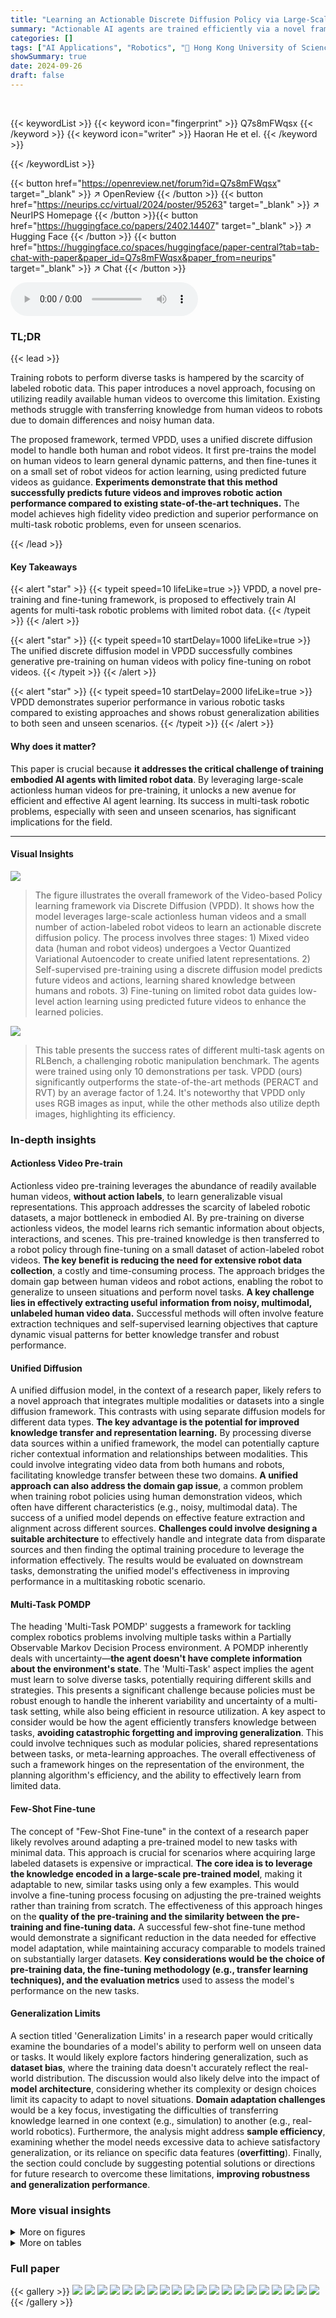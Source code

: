 ```yaml
---
title: "Learning an Actionable Discrete Diffusion Policy via Large-Scale Actionless Video Pre-Training"
summary: "Actionable AI agents are trained efficiently via a novel framework, VPDD, which uses discrete diffusion to pre-train on massive human videos, and fine-tunes on limited robot data for superior multi-ta..."
categories: []
tags: ["AI Applications", "Robotics", "🏢 Hong Kong University of Science and Technology",]
showSummary: true
date: 2024-09-26
draft: false
---
```


<br>

{{< keywordList >}}
{{< keyword icon="fingerprint" >}} Q7s8mFWqsx {{< /keyword >}}
{{< keyword icon="writer" >}} Haoran He et el. {{< /keyword >}}
 
{{< /keywordList >}}

{{< button href="https://openreview.net/forum?id=Q7s8mFWqsx" target="_blank" >}}
↗ OpenReview
{{< /button >}}
{{< button href="https://neurips.cc/virtual/2024/poster/95263" target="_blank" >}}
↗ NeurIPS Homepage
{{< /button >}}{{< button href="https://huggingface.co/papers/2402.14407" target="_blank" >}}
↗ Hugging Face
{{< /button >}}
{{< button href="https://huggingface.co/spaces/huggingface/paper-central?tab=tab-chat-with-paper&paper_id=Q7s8mFWqsx&paper_from=neurips" target="_blank" >}}
↗ Chat
{{< /button >}}



<audio controls>
    <source src="https://ai-paper-reviewer.com/Q7s8mFWqsx/podcast.wav" type="audio/wav">
    Your browser does not support the audio element.
</audio>


### TL;DR


{{< lead >}}

Training robots to perform diverse tasks is hampered by the scarcity of labeled robotic data. This paper introduces a novel approach, focusing on utilizing readily available human videos to overcome this limitation.  Existing methods struggle with transferring knowledge from human videos to robots due to domain differences and noisy human data. 

The proposed framework, termed VPDD, uses a unified discrete diffusion model to handle both human and robot videos. It first pre-trains the model on human videos to learn general dynamic patterns, and then fine-tunes it on a small set of robot videos for action learning, using predicted future videos as guidance.  **Experiments demonstrate that this method successfully predicts future videos and improves robotic action performance compared to existing state-of-the-art techniques.**  The model achieves high fidelity video prediction and superior performance on multi-task robotic problems, even for unseen scenarios.

{{< /lead >}}


#### Key Takeaways

{{< alert "star" >}}
{{< typeit speed=10 lifeLike=true >}} VPDD, a novel pre-training and fine-tuning framework, is proposed to effectively train AI agents for multi-task robotic problems with limited robot data. {{< /typeit >}}
{{< /alert >}}

{{< alert "star" >}}
{{< typeit speed=10 startDelay=1000 lifeLike=true >}} The unified discrete diffusion model in VPDD successfully combines generative pre-training on human videos with policy fine-tuning on robot videos. {{< /typeit >}}
{{< /alert >}}

{{< alert "star" >}}
{{< typeit speed=10 startDelay=2000 lifeLike=true >}} VPDD demonstrates superior performance in various robotic tasks compared to existing approaches and shows robust generalization abilities to both seen and unseen scenarios. {{< /typeit >}}
{{< /alert >}}

#### Why does it matter?
This paper is crucial because **it addresses the critical challenge of training embodied AI agents with limited robot data**. By leveraging large-scale actionless human videos for pre-training, it unlocks a new avenue for efficient and effective AI agent learning. Its success in multi-task robotic problems, especially with seen and unseen scenarios, has significant implications for the field.

------
#### Visual Insights



![](https://ai-paper-reviewer.com/Q7s8mFWqsx/figures_1_1.jpg)

> The figure illustrates the overall framework of the Video-based Policy learning framework via Discrete Diffusion (VPDD). It shows how the model leverages large-scale actionless human videos and a small number of action-labeled robot videos to learn an actionable discrete diffusion policy.  The process involves three stages: 1) Mixed video data (human and robot videos) undergoes a Vector Quantized Variational Autoencoder to create unified latent representations. 2) Self-supervised pre-training using a discrete diffusion model predicts future videos and actions, learning shared knowledge between humans and robots. 3) Fine-tuning on limited robot data guides low-level action learning using predicted future videos to enhance the learned policies.





![](https://ai-paper-reviewer.com/Q7s8mFWqsx/tables_7_1.jpg)

> This table presents the success rates of different multi-task agents on RLBench, a challenging robotic manipulation benchmark.  The agents were trained using only 10 demonstrations per task.  VPDD (ours) significantly outperforms the state-of-the-art methods (PERACT and RVT) by an average factor of 1.24.  It's noteworthy that VPDD only uses RGB images as input, while the other methods also utilize depth images, highlighting its efficiency.





### In-depth insights


#### Actionless Video Pre-train
Actionless video pre-training leverages the abundance of readily available human videos, **without action labels**, to learn generalizable visual representations. This approach addresses the scarcity of labeled robotic datasets, a major bottleneck in embodied AI.  By pre-training on diverse actionless videos, the model learns rich semantic information about objects, interactions, and scenes. This pre-trained knowledge is then transferred to a robot policy through fine-tuning on a small dataset of action-labeled robot videos.  **The key benefit is reducing the need for extensive robot data collection**, a costly and time-consuming process.  The approach bridges the domain gap between human videos and robot actions, enabling the robot to generalize to unseen situations and perform novel tasks.  **A key challenge lies in effectively extracting useful information from noisy, multimodal, unlabeled human video data.** Successful methods will often involve feature extraction techniques and self-supervised learning objectives that capture dynamic visual patterns for better knowledge transfer and robust performance.

#### Unified Diffusion
A unified diffusion model, in the context of a research paper, likely refers to a novel approach that integrates multiple modalities or datasets into a single diffusion framework.  This contrasts with using separate diffusion models for different data types.  **The key advantage is the potential for improved knowledge transfer and representation learning.** By processing diverse data sources within a unified framework, the model can potentially capture richer contextual information and relationships between modalities. This could involve integrating video data from both humans and robots, facilitating knowledge transfer between these two domains.  **A unified approach can also address the domain gap issue**, a common problem when training robot policies using human demonstration videos, which often have different characteristics (e.g., noisy, multimodal data). The success of a unified model depends on effective feature extraction and alignment across different sources.  **Challenges could involve designing a suitable architecture** to effectively handle and integrate data from disparate sources and then finding the optimal training procedure to leverage the information effectively. The results would be evaluated on downstream tasks, demonstrating the unified model's effectiveness in improving performance in a multitasking robotic scenario.

#### Multi-Task POMDP
The heading 'Multi-Task POMDP' suggests a framework for tackling complex robotics problems involving multiple tasks within a Partially Observable Markov Decision Process environment.  A POMDP inherently deals with uncertainty—**the agent doesn't have complete information about the environment's state**.  The 'Multi-Task' aspect implies the agent must learn to solve diverse tasks, potentially requiring different skills and strategies. This presents a significant challenge because policies must be robust enough to handle the inherent variability and uncertainty of a multi-task setting, while also being efficient in resource utilization.  A key aspect to consider would be how the agent efficiently transfers knowledge between tasks, **avoiding catastrophic forgetting and improving generalization**. This could involve techniques such as modular policies, shared representations between tasks, or meta-learning approaches.  The overall effectiveness of such a framework hinges on the representation of the environment, the planning algorithm's efficiency, and the ability to effectively learn from limited data.

#### Few-Shot Fine-tune
The concept of "Few-Shot Fine-tune" in the context of a research paper likely revolves around adapting a pre-trained model to new tasks with minimal data. This approach is crucial for scenarios where acquiring large labeled datasets is expensive or impractical.  **The core idea is to leverage the knowledge encoded in a large-scale pre-trained model**, making it adaptable to new, similar tasks using only a few examples. This would involve a fine-tuning process focusing on adjusting the pre-trained weights rather than training from scratch.  The effectiveness of this approach hinges on the **quality of the pre-training and the similarity between the pre-training and fine-tuning data.** A successful few-shot fine-tune method would demonstrate a significant reduction in the data needed for effective model adaptation, while maintaining accuracy comparable to models trained on substantially larger datasets.  **Key considerations would be the choice of pre-training data, the fine-tuning methodology (e.g., transfer learning techniques), and the evaluation metrics** used to assess the model's performance on the new tasks.

#### Generalization Limits
A section titled 'Generalization Limits' in a research paper would critically examine the boundaries of a model's ability to perform well on unseen data or tasks.  It would likely explore factors hindering generalization, such as **dataset bias**, where the training data doesn't accurately reflect the real-world distribution.  The discussion would also likely delve into the impact of **model architecture**, considering whether its complexity or design choices limit its capacity to adapt to novel situations.  **Domain adaptation challenges** would be a key focus, investigating the difficulties of transferring knowledge learned in one context (e.g., simulation) to another (e.g., real-world robotics).  Furthermore, the analysis might address **sample efficiency**, examining whether the model needs excessive data to achieve satisfactory generalization, or its reliance on specific data features (**overfitting**). Finally, the section could conclude by suggesting potential solutions or directions for future research to overcome these limitations, **improving robustness and generalization performance**.


### More visual insights

<details>
<summary>More on figures
</summary>


![](https://ai-paper-reviewer.com/Q7s8mFWqsx/figures_3_1.jpg)

> This figure illustrates the overall framework of the Video-based Policy learning framework via Discrete Diffusion (VPDD) model.  It shows three stages: 1) Video Tokenization using VQ-VAE to encode human and robot videos into a unified latent space; 2) Pre-training with mixed data using a discrete diffusion model to predict future videos based on historical videos and language instructions; and 3) Fine-tuning with robot data to learn an actionable policy by using the predicted future videos to guide action learning.


![](https://ai-paper-reviewer.com/Q7s8mFWqsx/figures_7_1.jpg)

> This figure shows sample images from videos generated by the model's video prediction component (pθ1).  It demonstrates the model's ability to generate both single-view (Meta-World button-press) and multi-view (RLBench drug-stick) images that capture the temporal dynamics of the tasks. This is crucial for the model's downstream action prediction capabilities. The images are taken from different viewpoints, including front and various shoulder and wrist camera angles for the RLBench task. These illustrate the model's capacity to learn general dynamic patterns for planning and control.


![](https://ai-paper-reviewer.com/Q7s8mFWqsx/figures_7_2.jpg)

> This figure shows the average success rate across three different random seeds for 50 distinct manipulation tasks in the Meta-World benchmark (MT50-rand).  Each task was evaluated using 50 episodes. The performance of VPDD (ours), VPDD without human data, MTDIFF-P, R3M-Diffusion, VC-1-Diffusion, Video-MTDT, and SODA are compared to highlight the effectiveness of VPDD's approach.


![](https://ai-paper-reviewer.com/Q7s8mFWqsx/figures_8_1.jpg)

> This figure presents a bar chart comparing the average success rates of different methods on the MT50-rand benchmark of Meta-World.  The success rate, expressed as a percentage, represents the proportion of times each method successfully completed a task. The chart showcases the performance of VPDD (Ours), VPDD without human data, R3M-Diffusion, VC-1-Diffusion, and Video-MTDT across multiple tasks. Error bars indicate the standard deviation across three independent runs. The figure demonstrates VPDD's superior performance compared to the baselines on Meta-World tasks.


![](https://ai-paper-reviewer.com/Q7s8mFWqsx/figures_8_2.jpg)

> This figure shows the ablation study on the number of demonstrations used in the fine-tuning stage.  The results indicate that the performance of VPDD exhibits linear growth after training on 5 or more demonstrations, suggesting good sample efficiency.  Even with only 1 demonstration, VPDD maintains a comparable success rate, highlighting its ability to learn effectively from limited data due to the strong pre-training.


![](https://ai-paper-reviewer.com/Q7s8mFWqsx/figures_8_3.jpg)

> This figure shows the average success rate across three different random seeds for 50 distinct manipulation tasks in the Meta-World benchmark (MT50-rand).  Each task was evaluated over 50 episodes. The figure compares the performance of the proposed method (VPDD) against several baseline approaches.


![](https://ai-paper-reviewer.com/Q7s8mFWqsx/figures_16_1.jpg)

> This figure shows the overall pipeline of the proposed Video-based Policy learning framework via Discrete Diffusion (VPDD). It illustrates the process of encoding human and robot videos using VQ-VAE, pre-training a unified discrete diffusion model for video prediction using a self-supervised objective, and fine-tuning the model for action learning using a limited set of robot data. The figure highlights the integration of video prediction and action learning through the unified discrete diffusion model.


![](https://ai-paper-reviewer.com/Q7s8mFWqsx/figures_20_1.jpg)

> This figure illustrates the overall pipeline of the Video-based Policy learning framework via Discrete Diffusion (VPDD).  It shows how human and robot videos are encoded into discrete latent codes using a VQ-VAE.  The model is then pre-trained using a self-supervised approach to predict future videos, conditioned on language instructions and past video frames. Finally, it's fine-tuned on robot data, using the pre-trained video prediction to guide action learning.  The process combines generative video prediction and action prediction within a unified discrete diffusion framework.


![](https://ai-paper-reviewer.com/Q7s8mFWqsx/figures_21_1.jpg)

> This figure illustrates the overall framework of the Video-based Policy learning framework via Discrete Diffusion (VPDD).  It shows the three main stages: video tokenization using a VQ-VAE, pre-training with mixed human and robot data using a discrete diffusion model to predict future videos, and fine-tuning with limited robot data to learn an actionable policy by leveraging video foresight.


![](https://ai-paper-reviewer.com/Q7s8mFWqsx/figures_22_1.jpg)

> This figure illustrates the overall framework of the Video-based Policy learning framework via Discrete Diffusion (VPDD). It shows how human and robot videos are encoded into discrete latent codes using a VQ-VAE.  The framework then uses a unified discrete diffusion model for pre-training (predicting future videos using language instructions and historical videos) and fine-tuning (predicting actions from future video predictions using limited robot data).


![](https://ai-paper-reviewer.com/Q7s8mFWqsx/figures_23_1.jpg)

> This figure illustrates the overall framework of the Video-based Policy learning framework via Discrete Diffusion (VPDD) model.  It details the three stages: 1) Video Tokenizing using VQ-VAE to encode human and robot videos into a unified latent space; 2) Pre-training with mixed data using a discrete diffusion model for future video prediction, conditioned on language instructions and historical frames; 3) Fine-tuning with robot data, incorporating predicted future videos to guide action learning. The model combines generative pre-training and policy fine-tuning for multi-task robotic learning.


</details>




<details>
<summary>More on tables
</summary>


![](https://ai-paper-reviewer.com/Q7s8mFWqsx/tables_7_2.jpg)
> This table compares the Frechet Video Distance (FVD) scores for video generation between the proposed method, VPDD, and the baseline method, UniPi [20].  FVD is a metric for evaluating the quality of generated videos, with lower scores indicating higher quality.  The results show that VPDD achieves a lower FVD score than UniPi, suggesting that VPDD generates higher-quality videos.

![](https://ai-paper-reviewer.com/Q7s8mFWqsx/tables_19_1.jpg)
> This table lists the 16 tasks selected from the RLBench benchmark for evaluation. Each task has multiple variations based on factors like color, size, count, placement, and category of objects.  The table specifies the type of variation, the number of variations per task, and a template of the language instruction used for each task.

![](https://ai-paper-reviewer.com/Q7s8mFWqsx/tables_20_1.jpg)
> This table presents the average success rates achieved by the VPDD model on three unseen tasks: hand-insert-v2, bin-picking-v2, and door-unlock-v2.  The results are shown for both the standard VPDD model and a version with oracle knowledge (VPDD (oracle)).  The oracle version provides a performance upper bound by showing what could be achieved with perfect knowledge of the environment state. The comparison highlights the model's generalization capability to unseen scenarios.

</details>




### Full paper

{{< gallery >}}
<img src="https://ai-paper-reviewer.com/Q7s8mFWqsx/1.png" class="grid-w50 md:grid-w33 xl:grid-w25" />
<img src="https://ai-paper-reviewer.com/Q7s8mFWqsx/2.png" class="grid-w50 md:grid-w33 xl:grid-w25" />
<img src="https://ai-paper-reviewer.com/Q7s8mFWqsx/3.png" class="grid-w50 md:grid-w33 xl:grid-w25" />
<img src="https://ai-paper-reviewer.com/Q7s8mFWqsx/4.png" class="grid-w50 md:grid-w33 xl:grid-w25" />
<img src="https://ai-paper-reviewer.com/Q7s8mFWqsx/5.png" class="grid-w50 md:grid-w33 xl:grid-w25" />
<img src="https://ai-paper-reviewer.com/Q7s8mFWqsx/6.png" class="grid-w50 md:grid-w33 xl:grid-w25" />
<img src="https://ai-paper-reviewer.com/Q7s8mFWqsx/7.png" class="grid-w50 md:grid-w33 xl:grid-w25" />
<img src="https://ai-paper-reviewer.com/Q7s8mFWqsx/8.png" class="grid-w50 md:grid-w33 xl:grid-w25" />
<img src="https://ai-paper-reviewer.com/Q7s8mFWqsx/9.png" class="grid-w50 md:grid-w33 xl:grid-w25" />
<img src="https://ai-paper-reviewer.com/Q7s8mFWqsx/10.png" class="grid-w50 md:grid-w33 xl:grid-w25" />
<img src="https://ai-paper-reviewer.com/Q7s8mFWqsx/11.png" class="grid-w50 md:grid-w33 xl:grid-w25" />
<img src="https://ai-paper-reviewer.com/Q7s8mFWqsx/12.png" class="grid-w50 md:grid-w33 xl:grid-w25" />
<img src="https://ai-paper-reviewer.com/Q7s8mFWqsx/13.png" class="grid-w50 md:grid-w33 xl:grid-w25" />
<img src="https://ai-paper-reviewer.com/Q7s8mFWqsx/14.png" class="grid-w50 md:grid-w33 xl:grid-w25" />
<img src="https://ai-paper-reviewer.com/Q7s8mFWqsx/15.png" class="grid-w50 md:grid-w33 xl:grid-w25" />
<img src="https://ai-paper-reviewer.com/Q7s8mFWqsx/16.png" class="grid-w50 md:grid-w33 xl:grid-w25" />
<img src="https://ai-paper-reviewer.com/Q7s8mFWqsx/17.png" class="grid-w50 md:grid-w33 xl:grid-w25" />
<img src="https://ai-paper-reviewer.com/Q7s8mFWqsx/18.png" class="grid-w50 md:grid-w33 xl:grid-w25" />
<img src="https://ai-paper-reviewer.com/Q7s8mFWqsx/19.png" class="grid-w50 md:grid-w33 xl:grid-w25" />
<img src="https://ai-paper-reviewer.com/Q7s8mFWqsx/20.png" class="grid-w50 md:grid-w33 xl:grid-w25" />
{{< /gallery >}}
